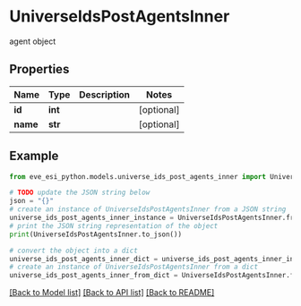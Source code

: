 # UniverseIdsPostAgentsInner

agent object

## Properties

Name | Type | Description | Notes
------------ | ------------- | ------------- | -------------
**id** | **int** |  | [optional] 
**name** | **str** |  | [optional] 

## Example

```python
from eve_esi_python.models.universe_ids_post_agents_inner import UniverseIdsPostAgentsInner

# TODO update the JSON string below
json = "{}"
# create an instance of UniverseIdsPostAgentsInner from a JSON string
universe_ids_post_agents_inner_instance = UniverseIdsPostAgentsInner.from_json(json)
# print the JSON string representation of the object
print(UniverseIdsPostAgentsInner.to_json())

# convert the object into a dict
universe_ids_post_agents_inner_dict = universe_ids_post_agents_inner_instance.to_dict()
# create an instance of UniverseIdsPostAgentsInner from a dict
universe_ids_post_agents_inner_from_dict = UniverseIdsPostAgentsInner.from_dict(universe_ids_post_agents_inner_dict)
```
[[Back to Model list]](../README.md#documentation-for-models) [[Back to API list]](../README.md#documentation-for-api-endpoints) [[Back to README]](../README.md)


